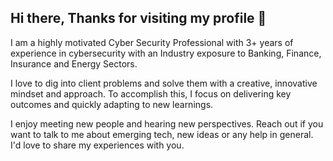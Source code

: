 ## Hi there, Thanks for visiting my profile 👋

I am a highly motivated Cyber Security Professional with 3+ years of experience in cybersecurity with an Industry exposure to Banking, Finance, Insurance and Energy Sectors.

I love to dig into client problems and solve them with a creative, innovative mindset and approach. To accomplish this, I focus on delivering key outcomes and quickly adapting to new learnings.

I enjoy meeting new people and hearing new perspectives. Reach out if you want to talk to me about emerging tech, new ideas or any help in general. I'd love to share my experiences with you.

